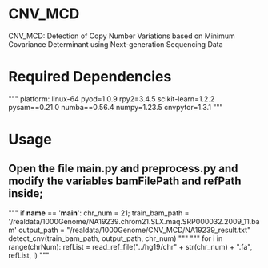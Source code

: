 # CNV_MCD
CNV_MCD: Detection of Copy Number Variations based on Minimum Covariance Determinant using Next-generation Sequencing Data
# Required Dependencies
"""
platform: linux-64
pyod=1.0.9
rpy2=3.4.5
scikit-learn=1.2.2
pysam==0.21.0
numba==0.56.4
numpy=1.23.5
cnvpytor=1.3.1
"""
# Usage
## Open the file main.py and preprocess.py and modify the variables bamFilePath and refPath inside;
"""
if __name__ == '__main__':
    chr_num = 21;
    train_bam_path = '/realdata/1000Genome/NA19239.chrom21.SLX.maq.SRP000032.2009_11.bam'
    output_path = "/realdata/1000Genome/CNV_MCD/NA19239_result.txt"
    detect_cnv(train_bam_path, output_path, chr_num)
"""
"""
 for i in range(chrNum):
        refList = read_ref_file("../hg19/chr" + str(chr_num) + ".fa", refList, i)
"""
